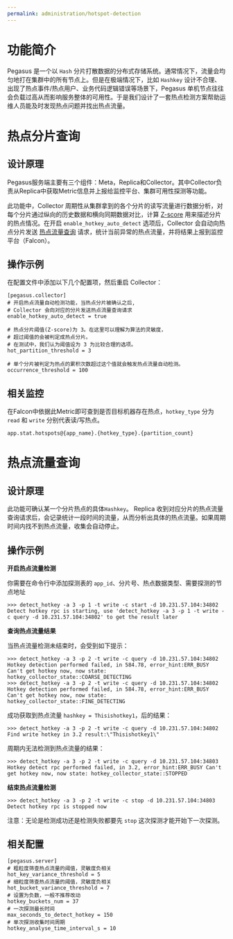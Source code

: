 ```yaml
---
permalink: administration/hotspot-detection
---
```


# 功能简介
Pegasus 是一个以 `Hash` 分片打散数据的分布式存储系统。通常情况下，流量会均匀地打在集群中的所有节点上。但是在极端情况下，比如 `Hashkey` 设计不合理、出现了热点事件/热点用户、业务代码逻辑错误等场景下，Pegasus 单机节点往往会负载过高从而影响服务整体的可用性。于是我们设计了一套热点检测方案帮助运维人员能及时发现热点问题并找出热点流量。

# 热点分片查询

## 设计原理
Pegasus服务端主要有三个组件：Meta，Replica和Collector。其中Collector负责从Replica中获取Metric信息并上报给监控平台、集群可用性探测等功能。

此功能中，Collector 周期性从集群拿到的各个分片的读写流量进行数据分析，对每个分片通过纵向的历史数据和横向同期数据对比，计算 [Z-score](https://en.wikipedia.org/wiki/Standard_score) 用来描述分片的热点情况。在开启 `enable_hotkey_auto_detect` 选项后，Collector 会自动向热点分片发送 [热点流量查询](#热点流量查询) 请求，统计当前异常的热点流量，并将结果上报到监控平台（Falcon）。

## 操作示例
在配置文件中添加以下几个配置项，然后重启 Collector：
```shell
[pegasus.collector]
# 开启热点流量自动检测功能，当热点分片被确认之后,
# Collector 会向对应的分片发送热点流量查询请求
enable_hotkey_auto_detect = true

# 热点分片阈值(Z-score)为 3。在这里可以理解为算法的灵敏度，
# 超过阈值的会被判定成热点分片。
# 在测试中，我们认为阈值设为 3 为比较合理的选项。
hot_partition_threshold = 3

# 单个分片被判定为热点的累积次数超过这个值就会触发热点流量自动检测。
occurrence_threshold = 100
```

## 相关监控

在Falcon中依据此Metric即可查到是否目标机器存在热点，`hotkey_type` 分为 `read` 和 `write` 分别代表读/写热点。

```
app.stat.hotspots@{app_name}.{hotkey_type}.{partition_count}
```
# 热点流量查询
## 设计原理
此功能可确认某一个分片热点的具体`Hashkey`。 Replica 收到对应分片的热点流量查询请求后，会记录统计一段时间的流量，从而分析出具体的热点流量。如果周期时间内找不到热点流量，收集会自动停止。

## 操作示例
**开启热点流量检测**

你需要在命令行中添加探测表的 `app_id`、分片号、热点数据类型、需要探测的节点地址
```
>>> detect_hotkey -a 3 -p 1 -t write -c start -d 10.231.57.104:34802
Detect hotkey rpc is starting, use 'detect_hotkey -a 3 -p 1 -t write -c query -d 10.231.57.104:34802' to get the result later
```
**查询热点流量结果**

当热点流量检测未结束时，会受到如下提示：
```
>>> detect_hotkey -a 3 -p 2 -t write -c query -d 10.231.57.104:34802
Hotkey detection performed failed, in 584.78, error_hint:ERR_BUSY Can't get hotkey now, now state: hotkey_collector_state::COARSE_DETECTING
>>> detect_hotkey -a 3 -p 2 -t write -c query -d 10.231.57.104:34802
Hotkey detection performed failed, in 584.78, error_hint:ERR_BUSY Can't get hotkey now, now state: hotkey_collector_state::FINE_DETECTING
```

成功获取到热点流量 `hashkey = Thisishotkey1`，后的结果：
```
>>> detect_hotkey -a 3 -p 2 -t write -c query -d 10.231.57.104:34802
Find write hotkey in 3.2 result:\"Thisishotkey1\"
```

周期内无法检测到热点流量的结果：
```
>>> detect_hotkey -a 3 -p 2 -t write -c query -d 10.231.57.104:34803
Hotkey detect rpc performed failed, in 3.2, error_hint:ERR_BUSY Can't get hotkey now, now state: hotkey_collector_state::STOPPED
```

**结束热点流量检测**
```
>>> detect_hotkey -a 3 -p 2 -t write -c stop -d 10.231.57.104:34803
Detect hotkey rpc is stopped now
```
注意：无论是检测成功还是检测失败都要先 `stop` 这次探测才能开始下一次探测。

## 相关配置
```shell
[pegasus.server]
# 粗粒度筛查热点流量的阈值，灵敏度负相关
hot_key_variance_threshold = 5
# 细粒度筛查热点流量的阈值，灵敏度负相关
hot_bucket_variance_threshold = 7
# 设置为负数，一般不推荐改动
hotkey_buckets_num = 37
# 一次探测最长时间
max_seconds_to_detect_hotkey = 150
# 单次探测收集时间周期
hotkey_analyse_time_interval_s = 10
```
